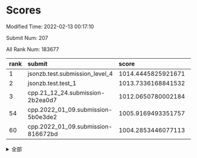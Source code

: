 # Scores

Modified Time: 2022-02-13 00:17:10

Submit Num: 207

All Rank Num: 183677

| rank |               submit               |       score        |       sigma        | pk_num |
| :--- | :--------------------------------- | :----------------- | :----------------- | :----- |
| 1    | jsonzb.test.submission_level_4     | 1014.4445825921671 | 0.8094809787818638 | 3548   |
| 2    | jsonzb.test.test_1                 | 1013.7336168841532 | 0.8328057388847464 | 3555   |
| 3    | cpp.21_12_24.submission-2b2ea0d7   | 1012.0650780002184 | 0.8173545550329322 | 3548   |
| 54   | cpp.2022_01_09.submission-5b0e3de2 | 1005.9169493351757 | 0.728348559416041  | 3549   |
| 60   | cpp.2022_01_09.submission-816672bd | 1004.2853446077113 | 0.7149575264299753 | 3546   |


<details>
<summary>全部</summary>

| rank |                 submit                 |       score        |       sigma        | pk_num |
| :--- | :------------------------------------- | :----------------- | :----------------- | :----- |
| 1    | jsonzb.test.submission_level_4         | 1014.4445825921671 | 0.8094809787818638 | 3548   |
| 2    | jsonzb.test.test_1                     | 1013.7336168841532 | 0.8328057388847464 | 3555   |
| 3    | cpp.21_12_24.submission-2b2ea0d7       | 1012.0650780002184 | 0.8173545550329322 | 3548   |
| 4    | gobigger.level_3.submission_level_3_38 | 1011.6926714723091 | 0.7803829961105894 | 3549   |
| 5    | gobigger.level_3.submission_level_3_46 | 1011.3451512919279 | 0.7524910561138558 | 3549   |
| 6    | gobigger.level_3.submission_level_3_21 | 1011.2377388511219 | 0.7439962715368049 | 3547   |
| 7    | gobigger.level_3.submission_level_3_28 | 1011.2300540659502 | 0.7699345156889398 | 3549   |
| 8    | gobigger.level_3.submission_level_3_2  | 1011.1898712084393 | 0.7661231258597249 | 3549   |
| 9    | gobigger.level_3.submission_level_3_42 | 1010.9259303551142 | 0.7607794283177656 | 3548   |
| 10   | gobigger.level_3.submission_level_3_1  | 1010.7499166889608 | 0.7816576889320838 | 3551   |
| 11   | gobigger.level_3.submission_level_3_29 | 1010.7363010026608 | 0.7576521601983149 | 3549   |
| 12   | gobigger.level_3.submission_level_3_13 | 1010.6349474293722 | 0.776569141062812  | 3551   |
| 13   | gobigger.level_3.submission_level_3_40 | 1010.5951022705891 | 0.7913972524670305 | 3548   |
| 14   | gobigger.level_3.submission_level_3_3  | 1010.5897528248845 | 0.7713168257917677 | 3548   |
| 15   | gobigger.level_3.submission_level_3_6  | 1010.5625322996455 | 0.7721437615395148 | 3549   |
| 16   | gobigger.level_3.submission_level_3_37 | 1010.5408054211158 | 0.7785818750458201 | 3548   |
| 17   | gobigger.level_3.submission_level_3_34 | 1010.5281878664065 | 0.7679772393249271 | 3552   |
| 18   | gobigger.level_3.submission_level_3_49 | 1010.5178860492292 | 0.7642622122599522 | 3553   |
| 19   | gobigger.level_3.submission_level_3_5  | 1010.4355160545172 | 0.7754810671060607 | 3549   |
| 20   | gobigger.level_3.submission_level_3_9  | 1010.3794298516989 | 0.751474172684253  | 3546   |
| 21   | gobigger.level_3.submission_level_3_16 | 1010.3487489314192 | 0.7451411806039875 | 3550   |
| 22   | gobigger.level_3.submission_level_3_35 | 1010.3429359330751 | 0.7784500758798203 | 3553   |
| 23   | gobigger.level_3.submission_level_3_22 | 1010.3274519108091 | 0.7720950057190765 | 3553   |
| 24   | gobigger.level_3.submission_level_3_36 | 1010.3209751657864 | 0.748274284117879  | 3550   |
| 25   | gobigger.level_3.submission_level_3_30 | 1010.234087560847  | 0.748467066348894  | 3556   |
| 26   | gobigger.level_3.submission_level_3_32 | 1010.2275673817788 | 0.7745728693712695 | 3551   |
| 27   | gobigger.level_3.submission_level_3_41 | 1010.144078354279  | 0.7638404703864464 | 3551   |
| 28   | gobigger.level_3.submission_level_3_26 | 1010.0857006810503 | 0.7522053524636642 | 3551   |
| 29   | gobigger.level_3.submission_level_3_7  | 1010.0820545358916 | 0.7627944338542643 | 3552   |
| 30   | gobigger.level_3.submission_level_3_18 | 1010.0661447675951 | 0.743965191624925  | 3553   |
| 31   | gobigger.level_3.submission_level_3_27 | 1010.0275472129227 | 0.754742334329231  | 3549   |
| 32   | gobigger.level_3.submission_level_3_12 | 1009.979070540174  | 0.7653857844215464 | 3550   |
| 33   | gobigger.level_3.submission_level_3_14 | 1009.9529619838694 | 0.7328234627732181 | 3551   |
| 34   | gobigger.level_3.submission_level_3_19 | 1009.8510108664782 | 0.747295857983355  | 3548   |
| 35   | gobigger.level_3.submission_level_3_0  | 1009.7798504730479 | 0.7482646918565621 | 3552   |
| 36   | gobigger.level_3.submission_level_3_20 | 1009.7051828613521 | 0.7526122688449888 | 3548   |
| 37   | gobigger.level_3.submission_level_3_44 | 1009.6883299444708 | 0.7329782037670565 | 3551   |
| 38   | gobigger.level_3.submission_level_3_33 | 1009.6429910128569 | 0.7582445072059363 | 3544   |
| 39   | gobigger.level_3.submission_level_3_24 | 1009.632606736395  | 0.7501539516375291 | 3549   |
| 40   | gobigger.level_3.submission_level_3_11 | 1009.6285744300626 | 0.7704018672871505 | 3552   |
| 41   | gobigger.level_3.submission_level_3_8  | 1009.5597023312898 | 0.75084308191647   | 3547   |
| 42   | gobigger.level_3.submission_level_3_4  | 1009.405659539546  | 0.7523530902203693 | 3551   |
| 43   | gobigger.level_3.submission_level_3_48 | 1009.3861540977883 | 0.7342980438587493 | 3550   |
| 44   | gobigger.level_3.submission_level_3_23 | 1009.3070662536645 | 0.7534691067524161 | 3548   |
| 45   | gobigger.level_3.submission_level_3_10 | 1009.0136959188742 | 0.7536869489853946 | 3553   |
| 46   | gobigger.level_3.submission_level_3_43 | 1009.0035866406097 | 0.7313272786459853 | 3547   |
| 47   | gobigger.level_3.submission_level_3_25 | 1008.9243511542245 | 0.7369144143314281 | 3547   |
| 48   | gobigger.level_3.submission_level_3_45 | 1008.9095911231591 | 0.7488153744165069 | 3550   |
| 49   | gobigger.level_3.submission_level_3_39 | 1008.8213434574091 | 0.758943777551083  | 3549   |
| 50   | gobigger.level_3.submission_level_3_17 | 1008.8121820349215 | 0.7357155884385684 | 3555   |
| 51   | gobigger.level_3.submission_level_3_31 | 1008.4602790603539 | 0.7447617070425225 | 3550   |
| 52   | gobigger.level_3.submission_level_3_15 | 1008.3381331572665 | 0.7482319944660939 | 3547   |
| 53   | gobigger.level_3.submission_level_3_47 | 1008.2466301772578 | 0.7447238871573526 | 3547   |
| 54   | cpp.2022_01_09.submission-5b0e3de2     | 1005.9169493351757 | 0.728348559416041  | 3549   |
| 55   | gobigger.level_1.submission_level_1_43 | 1005.1459790341081 | 0.7330679150063464 | 3548   |
| 56   | gobigger.level_1.submission_level_1_6  | 1004.769656057034  | 0.719169106026077  | 3555   |
| 57   | gobigger.level_1.submission_level_1_21 | 1004.4329031066324 | 0.7183329135976527 | 3550   |
| 58   | gobigger.level_1.submission_level_1_15 | 1004.3573165442867 | 0.7258184534843458 | 3550   |
| 59   | gobigger.level_1.submission_level_1_3  | 1004.2886853425183 | 0.7205008735472727 | 3551   |
| 60   | cpp.2022_01_09.submission-816672bd     | 1004.2853446077113 | 0.7149575264299753 | 3546   |
| 61   | gobigger.level_1.submission_level_1_45 | 1004.2421688019429 | 0.728264842452309  | 3546   |
| 62   | gobigger.level_1.submission_level_1_36 | 1004.2180501715189 | 0.7207634274589849 | 3550   |
| 63   | gobigger.level_1.submission_level_1_37 | 1004.1810050375216 | 0.7190651890026808 | 3554   |
| 64   | gobigger.level_1.submission_level_1_44 | 1004.1021107809656 | 0.7173873547076055 | 3547   |
| 65   | gobigger.level_1.submission_level_1_39 | 1004.0749847497805 | 0.7101933037228478 | 3550   |
| 66   | gobigger.level_1.submission_level_1_28 | 1004.0690516389593 | 0.7222258099791149 | 3548   |
| 67   | gobigger.level_1.submission_level_1_41 | 1004.0597473289209 | 0.7259877662533432 | 3546   |
| 68   | gobigger.level_1.submission_level_1_26 | 1003.9350168162214 | 0.7239456138827678 | 3548   |
| 69   | gobigger.level_1.submission_level_1_23 | 1003.8846838616861 | 0.7090016408683275 | 3549   |
| 70   | gobigger.level_1.submission_level_1_47 | 1003.7834251025383 | 0.7101014227747336 | 3550   |
| 71   | gobigger.level_1.submission_level_1_5  | 1003.7187582541919 | 0.7060238778991692 | 3551   |
| 72   | gobigger.level_1.submission_level_1_16 | 1003.6483149239618 | 0.7255685251594165 | 3549   |
| 73   | gobigger.level_1.submission_level_1_27 | 1003.6373629393014 | 0.7203580263271779 | 3554   |
| 74   | gobigger.level_1.submission_level_1_18 | 1003.6009912281529 | 0.7096474884855588 | 3550   |
| 75   | gobigger.level_1.submission_level_1_30 | 1003.3913995994153 | 0.7344371114205931 | 3550   |
| 76   | gobigger.level_1.submission_level_1_49 | 1003.3705355595555 | 0.7128584714924354 | 3553   |
| 77   | gobigger.level_1.submission_level_1_13 | 1003.3680820837775 | 0.723648853491579  | 3550   |
| 78   | gobigger.level_1.submission_level_1_14 | 1003.2883322894255 | 0.7072202397685984 | 3551   |
| 79   | gobigger.level_1.submission_level_1_25 | 1003.2785055340117 | 0.7085354645779673 | 3549   |
| 80   | gobigger.level_1.submission_level_1_32 | 1003.2433441665133 | 0.7214390459975607 | 3550   |
| 81   | gobigger.level_1.submission_level_1_48 | 1003.1634462118103 | 0.7211907609415128 | 3545   |
| 82   | gobigger.level_1.submission_level_1_22 | 1003.1522592782999 | 0.7218269086006469 | 3548   |
| 83   | gobigger.level_1.submission_level_1_12 | 1003.1476820823146 | 0.7116226496258418 | 3549   |
| 84   | gobigger.level_1.submission_level_1_38 | 1003.1173073919668 | 0.7180841649967804 | 3544   |
| 85   | gobigger.level_1.submission_level_1_20 | 1003.0775269736178 | 0.7079530325925876 | 3552   |
| 86   | gobigger.level_1.submission_level_1_42 | 1003.0134040545995 | 0.7260596388257166 | 3548   |
| 87   | gobigger.level_1.submission_level_1_34 | 1002.98682864076   | 0.7190962489760103 | 3552   |
| 88   | gobigger.level_1.submission_level_1_10 | 1002.9418080346271 | 0.7202887240898028 | 3553   |
| 89   | gobigger.level_1.submission_level_1_8  | 1002.9278482983245 | 0.7128567541188485 | 3553   |
| 90   | gobigger.level_1.submission_level_1_33 | 1002.925781374655  | 0.7159025968572631 | 3545   |
| 91   | gobigger.level_1.submission_level_1_40 | 1002.8459301585665 | 0.7083678475748862 | 3552   |
| 92   | gobigger.level_1.submission_level_1_24 | 1002.8326922663881 | 0.7225872931255835 | 3550   |
| 93   | gobigger.level_1.submission_level_1_0  | 1002.7738194376765 | 0.7197295712105626 | 3550   |
| 94   | gobigger.level_1.submission_level_1_2  | 1002.7258762995413 | 0.7089995451641694 | 3547   |
| 95   | gobigger.level_1.submission_level_1_9  | 1002.6655049877011 | 0.7187106408576831 | 3542   |
| 96   | gobigger.level_1.submission_level_1_7  | 1002.4746656377075 | 0.7199238145084167 | 3548   |
| 97   | gobigger.level_1.submission_level_1_11 | 1002.3184982190846 | 0.719482792319572  | 3548   |
| 98   | gobigger.level_1.submission_level_1_1  | 1002.29585829178   | 0.7285129601980022 | 3546   |
| 99   | gobigger.level_1.submission_level_1_4  | 1002.1912999771664 | 0.7057549527588856 | 3555   |
| 100  | gobigger.level_1.submission_level_1_31 | 1002.1770687012308 | 0.7196481975175365 | 3545   |
| 101  | gobigger.level_1.submission_level_1_17 | 1001.9834827812889 | 0.7106100501371239 | 3553   |
| 102  | gobigger.level_1.submission_level_1_35 | 1001.846581794691  | 0.7106766942023084 | 3546   |
| 103  | gobigger.level_1.submission_level_1_19 | 1001.8307760376837 | 0.7135219611052405 | 3548   |
| 104  | gobigger.level_1.submission_level_1_29 | 1001.5800244069936 | 0.7125188098968578 | 3549   |
| 105  | gobigger.level_1.submission_level_1_46 | 1001.3007806254063 | 0.7124224914836794 | 3551   |
| 106  | gobigger.random.submission_random_39   | 997.428636122703   | 0.7074216764844047 | 3547   |
| 107  | gobigger.random.submission_random_18   | 996.9895289425551  | 0.7101495112352946 | 3546   |
| 108  | gobigger.random.submission_random_36   | 996.7815028540538  | 0.7054569979006159 | 3548   |
| 109  | gobigger.random.submission_random_0    | 996.7677503868408  | 0.7082577768153863 | 3553   |
| 110  | gobigger.random.submission_random_27   | 996.681574607958   | 0.7138659975412134 | 3551   |
| 111  | gobigger.random.submission_random_30   | 996.6192087084937  | 0.7288273016424406 | 3543   |
| 112  | gobigger.random.submission_random_45   | 996.5880069340146  | 0.7096603021367536 | 3552   |
| 113  | gobigger.random.submission_random_21   | 996.5071052981493  | 0.7118161135807951 | 3545   |
| 114  | gobigger.random.submission_random_15   | 996.4907869282864  | 0.7084512714196612 | 3553   |
| 115  | gobigger.random.submission_random_2    | 996.4166621766598  | 0.7166991267914242 | 3547   |
| 116  | gobigger.random.submission_random_44   | 996.4115964087272  | 0.7088682405121005 | 3543   |
| 117  | gobigger.random.submission_random_49   | 996.3911709137609  | 0.7216230092923468 | 3551   |
| 118  | gobigger.random.submission_random_37   | 996.3881378922783  | 0.7185907069179233 | 3552   |
| 119  | gobigger.random.submission_random_16   | 996.3825725710528  | 0.7234624666557781 | 3550   |
| 120  | gobigger.random.submission_random_12   | 996.3435398382229  | 0.710258608093215  | 3549   |
| 121  | gobigger.random.submission_random_6    | 996.3329988106572  | 0.7035549545104053 | 3550   |
| 122  | gobigger.random.submission_random_34   | 996.2423925842153  | 0.7105022978071196 | 3553   |
| 123  | gobigger.random.submission_random_20   | 996.0662952994745  | 0.7099347931744973 | 3545   |
| 124  | gobigger.random.submission_random_38   | 996.0637739404522  | 0.7157444848794307 | 3547   |
| 125  | gobigger.random.submission_random_33   | 996.0353769432954  | 0.7025872332032659 | 3547   |
| 126  | gobigger.random.submission_random_47   | 996.0256770204865  | 0.7148502003116719 | 3552   |
| 127  | gobigger.random.submission_random_31   | 995.998138310569   | 0.7228850516557377 | 3548   |
| 128  | gobigger.random.submission_random_41   | 995.9696023652417  | 0.7183733133540148 | 3550   |
| 129  | gobigger.random.submission_random_43   | 995.9451130297234  | 0.7187138858193048 | 3549   |
| 130  | gobigger.random.submission_random_9    | 995.9445684309379  | 0.7202037636331294 | 3551   |
| 131  | gobigger.random.submission_random_42   | 995.8629133009437  | 0.718956455618232  | 3550   |
| 132  | gobigger.random.submission_random_35   | 995.8455146870006  | 0.718067107398183  | 3547   |
| 133  | gobigger.random.submission_random_3    | 995.8244269019544  | 0.6989686400511379 | 3546   |
| 134  | gobigger.random.submission_random_8    | 995.7417754847396  | 0.7227547999668418 | 3551   |
| 135  | gobigger.random.submission_random_26   | 995.7165894158251  | 0.7051129212840521 | 3548   |
| 136  | gobigger.random.submission_random_1    | 995.6881654166363  | 0.7153494532621519 | 3550   |
| 137  | gobigger.random.submission_random_7    | 995.6311740561275  | 0.716932850739474  | 3553   |
| 138  | gobigger.random.submission_random_13   | 995.6189545657971  | 0.7095760458226712 | 3553   |
| 139  | gobigger.random.submission_random_46   | 995.6062553955506  | 0.719970881383074  | 3549   |
| 140  | gobigger.random.submission_random_4    | 995.5659047487779  | 0.7074485290417216 | 3552   |
| 141  | gobigger.random.submission_random_28   | 995.4347179436381  | 0.7132522487952108 | 3548   |
| 142  | gobigger.random.submission_random_40   | 995.4015706822419  | 0.6976369483336732 | 3551   |
| 143  | gobigger.random.submission_random_25   | 995.3795386200296  | 0.720490577584643  | 3547   |
| 144  | gobigger.random.submission_random_14   | 995.2303227636824  | 0.7247275706315033 | 3552   |
| 145  | gobigger.random.submission_random_48   | 995.2129131028963  | 0.7023164931347882 | 3547   |
| 146  | gobigger.random.submission_random_5    | 995.0988732590151  | 0.7115988085371573 | 3546   |
| 147  | gobigger.random.submission_random_32   | 995.059889236637   | 0.7112787326394263 | 3550   |
| 148  | gobigger.random.submission_random_19   | 995.0161607954606  | 0.7215491545887134 | 3549   |
| 149  | gobigger.random.submission_random_10   | 994.9122110939402  | 0.701908355811665  | 3545   |
| 150  | gobigger.random.submission_random_22   | 994.8902494198928  | 0.7151271083756984 | 3550   |
| 151  | gobigger.random.submission_random_29   | 994.8709360956163  | 0.7148426357263805 | 3547   |
| 152  | gobigger.random.submission_random_23   | 994.8681798348513  | 0.7149881654492591 | 3546   |
| 153  | gobigger.random.submission_random_24   | 994.6629553949169  | 0.7257745390032619 | 3547   |
| 154  | gobigger.random.submission_random_17   | 994.4695742589167  | 0.716828867645254  | 3550   |
| 155  | gobigger.level_2.submission_level_2_5  | 994.1807015568928  | 0.7251668840067423 | 3551   |
| 156  | gobigger.random.submission_random_11   | 994.1548155575307  | 0.7148387739604664 | 3549   |
| 157  | gobigger.level_2.submission_level_2_27 | 994.1112846072916  | 0.731034572650175  | 3550   |
| 158  | gobigger.level_2.submission_level_2_43 | 994.0197699983311  | 0.7251735024150123 | 3550   |
| 159  | gobigger.level_2.submission_level_2_1  | 993.3778635913068  | 0.7401121251674819 | 3551   |
| 160  | gobigger.level_2.submission_level_2_34 | 993.265351315706   | 0.7462298134440354 | 3552   |
| 161  | gobigger.level_2.submission_level_2_38 | 993.2123185301986  | 0.7246466924135078 | 3549   |
| 162  | gobigger.level_2.submission_level_2_24 | 992.9927572380429  | 0.7336692412388753 | 3547   |
| 163  | gobigger.level_2.submission_level_2_37 | 992.9508130421796  | 0.746643525368244  | 3550   |
| 164  | gobigger.level_2.submission_level_2_23 | 992.9354209372485  | 0.7414219376782366 | 3550   |
| 165  | gobigger.level_2.submission_level_2_46 | 992.9321753192775  | 0.737656896200225  | 3550   |
| 166  | gobigger.level_2.submission_level_2_0  | 992.8237117745625  | 0.7304573997157362 | 3548   |
| 167  | gobigger.level_2.submission_level_2_40 | 992.7919221066934  | 0.7306635613845581 | 3549   |
| 168  | gobigger.level_2.submission_level_2_7  | 992.7157583284409  | 0.7478509671945923 | 3547   |
| 169  | gobigger.level_2.submission_level_2_11 | 992.5823105480405  | 0.7384934365901821 | 3548   |
| 170  | gobigger.level_2.submission_level_2_6  | 992.5390900200823  | 0.7237619712820895 | 3549   |
| 171  | gobigger.level_2.submission_level_2_31 | 992.5254327040786  | 0.7426879105131252 | 3551   |
| 172  | gobigger.level_2.submission_level_2_12 | 992.4732465129974  | 0.7330389837722531 | 3555   |
| 173  | gobigger.level_2.submission_level_2_14 | 992.4318455229421  | 0.7354068478124063 | 3548   |
| 174  | gobigger.level_2.submission_level_2_49 | 992.419604513539   | 0.7416175733725635 | 3556   |
| 175  | gobigger.level_2.submission_level_2_17 | 992.3189819067538  | 0.732696182764716  | 3549   |
| 176  | gobigger.level_2.submission_level_2_42 | 992.3185949981346  | 0.7406434272578906 | 3547   |
| 177  | gobigger.level_2.submission_level_2_28 | 992.2875169609252  | 0.7429080953429354 | 3548   |
| 178  | gobigger.level_2.submission_level_2_47 | 992.2140145850788  | 0.7457753529273862 | 3549   |
| 179  | gobigger.level_2.submission_level_2_21 | 992.1987430309596  | 0.7299812352174038 | 3545   |
| 180  | gobigger.level_2.submission_level_2_9  | 992.1805100341394  | 0.7435404759890701 | 3544   |
| 181  | gobigger.level_2.submission_level_2_35 | 992.1056181716785  | 0.7388946035043191 | 3548   |
| 182  | gobigger.level_2.submission_level_2_36 | 991.9229780519668  | 0.7608501200721584 | 3550   |
| 183  | gobigger.level_2.submission_level_2_26 | 991.8866565470803  | 0.7439810102252468 | 3549   |
| 184  | gobigger.level_2.submission_level_2_19 | 991.883855379994   | 0.7440670822871736 | 3542   |
| 185  | gobigger.level_2.submission_level_2_45 | 991.8665061006934  | 0.7371962886246725 | 3550   |
| 186  | gobigger.level_2.submission_level_2_48 | 991.6878700557909  | 0.7477814377689203 | 3547   |
| 187  | gobigger.level_2.submission_level_2_30 | 991.6566687525162  | 0.7488645458156173 | 3549   |
| 188  | gobigger.level_2.submission_level_2_32 | 991.6205415724169  | 0.7318163308275754 | 3550   |
| 189  | gobigger.level_2.submission_level_2_20 | 991.5360197253493  | 0.7294357821333581 | 3549   |
| 190  | gobigger.level_2.submission_level_2_10 | 991.5158273559088  | 0.7555399131581535 | 3548   |
| 191  | gobigger.level_2.submission_level_2_2  | 991.5021887945082  | 0.7510793927238979 | 3549   |
| 192  | gobigger.level_2.submission_level_2_39 | 991.446180728986   | 0.7474712832695366 | 3552   |
| 193  | gobigger.level_2.submission_level_2_18 | 991.4028352643659  | 0.7516791579794602 | 3552   |
| 194  | gobigger.level_2.submission_level_2_15 | 991.3978671976874  | 0.7498837486766141 | 3548   |
| 195  | gobigger.level_2.submission_level_2_4  | 991.270702144715   | 0.7644665034510166 | 3550   |
| 196  | gobigger.level_2.submission_level_2_22 | 991.2099665002507  | 0.7511218504991258 | 3544   |
| 197  | gobigger.level_2.submission_level_2_41 | 991.1749644107921  | 0.7559010570692561 | 3549   |
| 198  | gobigger.level_2.submission_level_2_25 | 991.152612281875   | 0.7627002439688891 | 3547   |
| 199  | gobigger.level_2.submission_level_2_13 | 991.1187060029014  | 0.7676910110276122 | 3547   |
| 200  | gobigger.level_2.submission_level_2_8  | 991.0996081314341  | 0.7585183588239621 | 3553   |
| 201  | gobigger.level_2.submission_level_2_16 | 990.9576754584588  | 0.7599298083661562 | 3549   |
| 202  | gobigger.level_2.submission_level_2_33 | 990.8906924433968  | 0.768201869415073  | 3554   |
| 203  | gobigger.level_2.submission_level_2_3  | 990.7144947455045  | 0.7817377646578193 | 3551   |
| 204  | gobigger.level_2.submission_level_2_29 | 990.6816989272407  | 0.7813173932132063 | 3551   |
| 205  | gobigger.level_2.submission_level_2_44 | 990.4172216433385  | 0.768862698512744  | 3553   |
| 206  | gobigger.none.submission_none_1        | 979.4734217731918  | 1.197910586043263  | 3550   |
| 207  | gobigger.none.submission_none_0        | 974.8137656625247  | 1.4580095482918907 | 3548   |

</details>